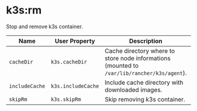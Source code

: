 # k3s:rm

Stop and remove k3s container.

| Name | User Property | Description | Default |
| -----| ------------- | ----------- | ------- |
| `cacheDir` | `k3s.cacheDir` | Cache directory where to store node informations (mounted to `/var/lib/rancher/k3s/agent`). | `~/.kube/k3s-maven-plugin` |
| `includeCache` | `k3s.includeCache` | Include cache directory with downloaded images. | false |
| `skipRm` | `k3s.skipRm` | Skip removing k3s container. | false |
